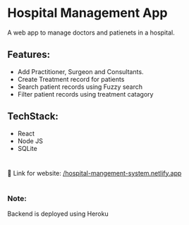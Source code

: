 # Hospital Management App
A web app to manage doctors and patienets in a hospital.

## Features:
- Add Practitioner, Surgeon and Consultants.
- Create Treatment record for patients
- Search patient records using Fuzzy search
- Filter patient records using treatment catagory

## TechStack:
- React
- Node JS
- SQLite

#
🔗 Link for website: [/hospital-mangement-system.netlify.app](https://hospital-mangement-system.netlify.app/)

#
### Note:
Backend is deployed using Heroku
